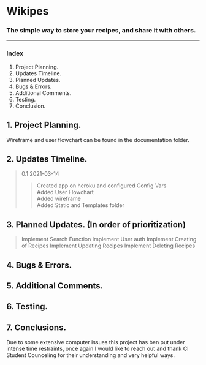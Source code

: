 # Wikipes
### The simple way to store your recipes, and share it with others.


<hr>

### Index
1. Project Planning.
2. Updates Timeline.
3. Planned Updates.
4. Bugs & Errors.
5. Additional Comments.
6. Testing.
7. Conclusion.


## 1. Project Planning.
Wireframe and user flowchart can be found in the documentation folder.



## 2. Updates Timeline.
> 0.1 2021-03-14
>> Created app on heroku and configured Config Vars<br>
>> Added User Flowchart <br>
>> Added wireframe <br>
>> Added Static and Templates folder <br>

## 3. Planned Updates. (In order of prioritization)
> Implement Search Function
> Implement User auth
> Implement Creating of Recipes
> Implement Updating Recipes
> Implement Deleting Recipes

## 4. Bugs & Errors.

## 5. Additional Comments.

## 6. Testing.

## 7. Conclusions.
Due to some extensive computer issues this project has ben put under intense time restraints, once again I would like to reach out and thank CI Student Counceling for their understanding and very helpful ways.